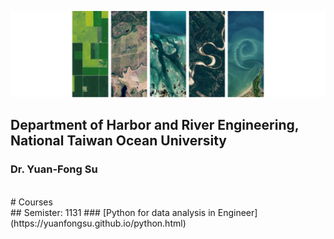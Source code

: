 ![Pytho](/LHRSE.png "Laboratory for Hydrology and Remote Sensing of Environment")
## Department of Harbor and River Engineering, National Taiwan Ocean University
### Dr. Yuan-Fong Su
<br>
# Courses
<br>
## Semister: 1131
### [Python for data analysis in Engineer](https://yuanfongsu.github.io/python.html)
<br>




